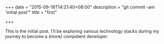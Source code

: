 +++
date = "2015-09-18T14:21:40+08:00"
description = "git commit -am 'initial post'"
title = "first"

+++

This is the initial post. I'll be exploring various technology stacks during my journey to become a (more) competent developer.